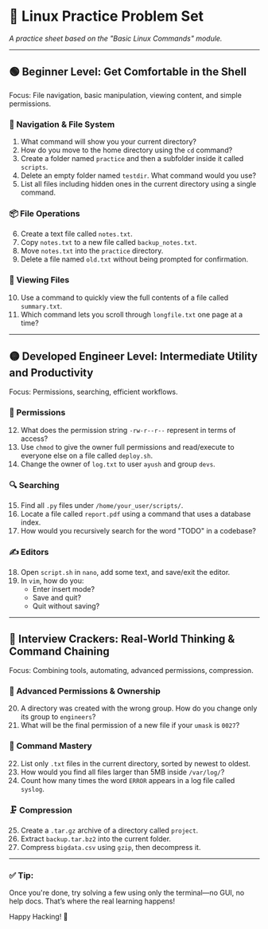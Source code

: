 # 🧠 Linux Practice Problem Set  
_A practice sheet based on the "Basic Linux Commands" module._

---

## 🟢 Beginner Level: Get Comfortable in the Shell

Focus: File navigation, basic manipulation, viewing content, and simple permissions.

### 📁 Navigation & File System

1. What command will show you your current directory?
2. How do you move to the home directory using the `cd` command?
3. Create a folder named `practice` and then a subfolder inside it called `scripts`.
4. Delete an empty folder named `testdir`. What command would you use?
5. List all files including hidden ones in the current directory using a single command.

### 📦 File Operations

6. Create a text file called `notes.txt`.
7. Copy `notes.txt` to a new file called `backup_notes.txt`.
8. Move `notes.txt` into the `practice` directory.
9. Delete a file named `old.txt` without being prompted for confirmation.

### 📝 Viewing Files

10. Use a command to quickly view the full contents of a file called `summary.txt`.
11. Which command lets you scroll through `longfile.txt` one page at a time?

---

## 🟡 Developed Engineer Level: Intermediate Utility and Productivity

Focus: Permissions, searching, efficient workflows.

### 🔐 Permissions

12. What does the permission string `-rw-r--r--` represent in terms of access?
13. Use `chmod` to give the owner full permissions and read/execute to everyone else on a file called `deploy.sh`.
14. Change the owner of `log.txt` to user `ayush` and group `devs`.

### 🔍 Searching

15. Find all `.py` files under `/home/your_user/scripts/`.
16. Locate a file called `report.pdf` using a command that uses a database index.
17. How would you recursively search for the word "TODO" in a codebase?

### ✍️ Editors

18. Open `script.sh` in `nano`, add some text, and save/exit the editor.
19. In `vim`, how do you:
    - Enter insert mode?
    - Save and quit?
    - Quit without saving?

---

## 🔴 Interview Crackers: Real-World Thinking & Command Chaining

Focus: Combining tools, automating, advanced permissions, compression.

### 🔐 Advanced Permissions & Ownership

20. A directory was created with the wrong group. How do you change only its group to `engineers`?
21. What will be the final permission of a new file if your `umask` is `0027`?

### 🧠 Command Mastery

22. List only `.txt` files in the current directory, sorted by newest to oldest.
23. How would you find all files larger than 5MB inside `/var/log/`?
24. Count how many times the word `ERROR` appears in a log file called `syslog`.

### 🗜️ Compression

25. Create a `.tar.gz` archive of a directory called `project`.
26. Extract `backup.tar.bz2` into the current folder.
27. Compress `bigdata.csv` using `gzip`, then decompress it.

---

### ✅ Tip:
Once you're done, try solving a few using only the terminal—no GUI, no help docs. That’s where the real learning happens!

Happy Hacking! 🐧

